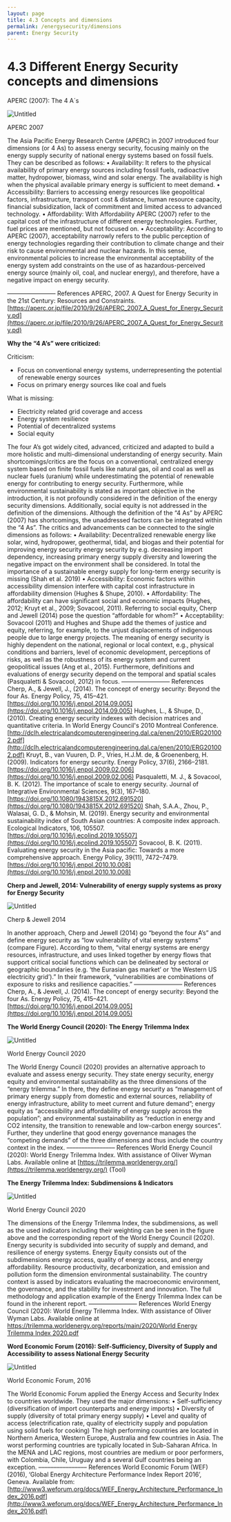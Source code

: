 ```yaml
---
layout: page
title: 4.3 Concepts and dimensions
permalink: /energysecurity/dimensions
parent: Energy Security
---
```

# 4.3 Different Energy Security concepts and dimensions

APERC (2007): The 4 A´s

![Untitled](4%203%20Differ%2018aa2/Untitled.png)

APERC 2007

The Asia Pacific Energy Research Centre (APERC) in 2007 introduced four dimensions (or 4 As) to assess
energy security, focusing mainly on the energy supply security of national energy systems based on fossil fuels.
They can be described as follows:
• Availability: It refers to the physical availability of primary energy sources including fossil fuels, radioactive
matter, hydropower, biomass, wind and solar energy. The availability is high when the physical available
primary energy is sufficient to meet demand.
• Accessibility: Barriers to accessing energy resources like geopolitical factors, infrastructure, transport cost
& distance, human resource capacity, financial subsidization, lack of commitment and limited access to
advanced technology.
• Affordability: With Affordability APERC (2007) refer to the capital cost of the infrastructure of different
energy technologies. Further, fuel prices are mentioned, but not focused on.
• Acceptability: According to APERC (2007), acceptability narrowly refers to the public perception of energy
technologies regarding their contribution to climate change and their risk to cause environmental and
nuclear hazards. In this sense, environmental policies to increase the environmental acceptability of the
energy system add constraints on the use of as hazardous-perceived energy source (mainly oil, coal, and
nuclear energy), and therefore, have a negative impact on energy security.

––––––––––––––––
References
APERC, 2007. A Quest for Energy Security in the 21st Century: Resources and Constraints.
[https://aperc.or.jp/file/2010/9/26/APERC_2007_A_Quest_for_Energy_Security.pd](https://aperc.or.jp/file/2010/9/26/APERC_2007_A_Quest_for_Energy_Security.pd)

**Why the “4 A’s” were criticized:**

Criticism:

- Focus on conventional energy systems, underrepresenting the potential of renewable energy sources
- Focus on primary energy sources like coal and fuels

What is missing:

- Electricity related grid coverage and access
- Energy system resilience
- Potential of decentralized systems
- Social equity

The four A’s got widely cited, advanced, criticized and adapted to build a more holistic and multi-dimensional
understanding of energy security. Main shortcomings/critics are the focus on a conventional, centralized energy
system based on finite fossil fuels like natural gas, oil and coal as well as nuclear fuels (uranium) while
underestimating the potential of renewable energy for contributing to energy security. Furthermore, while
environmental sustainability is stated as important objective in the introduction, it is not profoundly considered
in the definition of the energy security dimensions. Additionally, social equity is not addressed in the definition
of the dimensions.
Although the definition of the “4 As” by APERC (2007) has shortcomings, the unaddressed factors can be
integrated within the “4 As”. The critics and advancements can be connected to the single dimensions as
follows:
• Availability: Decentralized renewable energy like solar, wind, hydropower, geothermal, tidal, and biogas
and their potential for improving energy security energy security by e.g. decreasing import dependency,
increasing primary energy supply diversity and lowering the negative impact on the environment shall be
considered. In total the importance of a sustainable energy supply for long-term energy security is missing
(Shah et al. 2019)
• Accessibility: Economic factors within accessibility dimension interfere with capital cost infrastructure in
affordability dimension (Hughes & Shupe, 2010).
• Affordability: The affordability can have significant social and economic impacts (Hughes, 2012; Kruyt et al., 2009; Sovacool, 2011). Referring to social equity, Cherp and Jewell (2014) pose the
question “affordable for whom?”
• Acceptability: Sovacool (2011) and Hughes and Shupe add the themes of justice and
equity, referring, for example, to the unjust displacements of indigenous people due to large
energy projects.
The meaning of energy security is highly dependent on the national, regional or local context,
e.g., physical conditions and barriers, level of economic development, perceptions of risks, as
well as the robustness of its energy system and current geopolitical issues (Ang et al., 2015).
Furthermore, definitions and evaluations of energy security depend on the temporal and spatial
scales (Pasqualetti & Sovacool, 2012) in focus.
––––––––––––––––
References
Cherp, A., & Jewell, J., (2014). The concept of energy security: Beyond the four As. Energy Policy, 75, 415–421.
[https://doi.org/10.1016/j.enpol.2014.09.005](https://doi.org/10.1016/j.enpol.2014.09.005)
Hughes, L., & Shupe, D., (2010). Creating energy security indexes with decision matrices and quantitative criteria. In
World Energy Council's 2010 Montreal Conference.
[http://dclh.electricalandcomputerengineering.dal.ca/enen/2010/ERG201002.pdf](http://dclh.electricalandcomputerengineering.dal.ca/enen/2010/ERG201002.pdf)
Kruyt, B., van Vuuren, D. P., Vries, H.J.M. de, & Groenenberg, H. (2009). Indicators for energy security. Energy
Policy, 37(6), 2166–2181. [https://doi.org/10.1016/j.enpol.2009.02.006](https://doi.org/10.1016/j.enpol.2009.02.006)
Pasqualetti, M. J., & Sovacool, B. K. (2012). The importance of scale to energy security. Journal of Integrative
Environmental Sciences, 9(3), 167–180. [https://doi.org/10.1080/1943815X.2012.691520](https://doi.org/10.1080/1943815X.2012.691520)
Shah, S.A.A., Zhou, P., Walasai, G. D., & Mohsin, M. (2019). Energy security and environmental sustainability index
of South Asian countries: A composite index approach. Ecological Indicators, 106, 105507.
[https://doi.org/10.1016/j.ecolind.2019.105507](https://doi.org/10.1016/j.ecolind.2019.105507)
Sovacool, B. K. (2011). Evaluating energy security in the Asia pacific: Towards a more comprehensive approach.
Energy Policy, 39(11), 7472–7479. [https://doi.org/10.1016/j.enpol.2010.10.008](https://doi.org/10.1016/j.enpol.2010.10.008)

**Cherp and Jewell, 2014: Vulnerability of energy supply systems as proxy for Energy Security**

![Untitled](4%203%20Differ%2018aa2/Untitled%201.png)

Cherp & Jewell 2014

In another approach, Cherp and Jewell (2014) go “beyond the four A’s” and define energy security as “low
vulnerability of vital energy systems” (compare Figure). According to them, “vital energy systems are energy
resources, infrastructure, and uses linked together by energy flows that support critical social functions which
can be delineated by sectoral or geographic boundaries (e.g. ‘the Eurasian gas market’ or ‘the Western US
electricity grid’).” In their framework, “vulnerabilities are combinations of exposure to risks and resilience
capacities.”
––––––––––––––––
References
Cherp, A., & Jewell, J. (2014). The concept of energy security: Beyond the four As. Energy Policy, 75, 415–421.
[https://doi.org/10.1016/j.enpol.2014.09.005](https://doi.org/10.1016/j.enpol.2014.09.005)

**The World Energy Council (2020): The Energy Trilemma Index**

![Untitled](4%203%20Differ%2018aa2/Untitled%202.png)

World Energy Council 2020

The World Energy Council (2020) provides an alternative approach to evaluate and assess energy security.
They state energy security, energy equity and environmental sustainability as the three dimensions of the
“energy trilemma.” In there, they define energy security as “management of primary energy supply from
domestic and external sources, reliability of energy infrastructure, ability to meet current and future demand”;
energy equity as “accessibility and affordability of energy supply across the population”; and environmental
sustainability as “reduction in energy and CO2 intensity, the transition to renewable and low-carbon energy
sources”. Further, they underline that good energy governance manages the “competing demands” of the three
dimensions and thus include the country context in the index.
––––––––––––––––
References
World Energy Council (2020): World Energy Trilemma Index. With assistance of Oliver Wyman Labs. Available online at
[https://trilemma.worldenergy.org/](https://trilemma.worldenergy.org/) (Tool)

**The Energy Trilemma Index: Subdimensions & Indicators**

![Untitled](4%203%20Differ%2018aa2/Untitled%203.png)

World Energy Council 2020

The dimensions of the Energy Trilemma Index, the subdimensions, as well as the used indicators including
their weighting can be seen in the figure above and the corresponding report of the World Energy Council
(2020). Energy security is subdivided into security of supply and demand, and resilience of energy systems.
Energy Equity consists out of the subdimensions energy access, quality of energy access, and energy
affordability. Resource productivity, decarbonization, and emission and pollution form the dimension
environmental sustainability. The country context is assed by indicators evaluating the macroeconomic
environment, the governance, and the stability for investment and innovation. The full methodology and
application example of the Energy Trilemma Index can be found in the inherent report.
––––––––––––––––
References
World Energy Council (2020): World Energy Trilemma Index. With assistance of Oliver Wyman Labs. Available online at
[https://trilemma.worldenergy.org/reports/main/2020/World Energy Trilemma Index 2020.pdf](https://trilemma.worldenergy.org/reports/main/2020/World%20Energy%20Trilemma%20Index%202020.pdf)

**Word Economic Forum (2016): Self-Sufficiency, Diversity of Supply and Accessibility to assess National Energy Security**

![Untitled](4%203%20Differ%2018aa2/Untitled%204.png)

World Economic Forum, 2016

The World Economic Forum applied the Energy Access and Security Index to countries worldwide.
They used the major dimensions:
• Self-sufficiency (diversification of import counterparts and energy imports)
• Diversity of supply (diversity of total primary energy supply)
• Level and quality of access (electrification rate, quality of electricity supply and population using solid fuels
for cooking)
The high performing countries are located in Northern America, Western Europe, Australia and few countries in
Asia. The worst performing countries are typically located in Sub-Saharan Africa. In the MENA and LAC
regions, most countries are medium or poor performers, with Colombia, Chile, Uruguay and a several Gulf
countries being an exception.
––––––––––––––––
References
World Economic Forum (WEF) (2016), ‘Global Energy Architecture Performance Index Report 2016’, Geneva. Available from:
[http://www3.weforum.org/docs/WEF_Energy_Architecture_Performance_Index_2016.pdf](http://www3.weforum.org/docs/WEF_Energy_Architecture_Performance_Index_2016.pdf)